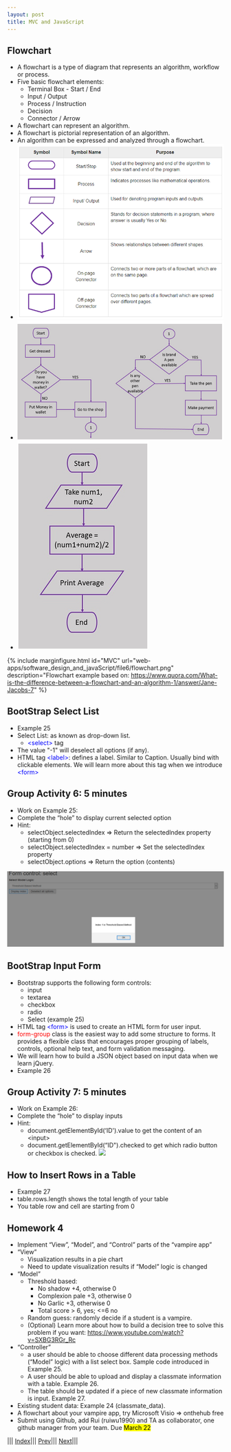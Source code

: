 ```yaml
---
layout: post
title: MVC and JavaScript
---
```


## Flowchart

* A flowchart is a type of diagram that represents an algorithm, workflow or process.
* Five basic flowchart elements:
  * Terminal Box - Start / End
  * Input / Output
  * Process / Instruction
  * Decision
  * Connector / Arrow
* A flowchart can represent an algorithm.
* A flowchart is pictorial representation of an algorithm.
* An algorithm can be expressed and analyzed through a flowchart.
* ![](1.png)
* ![](2.png)
* ![](3.png)

{% include marginfigure.html id="MVC" url="web-apps/software_design_and_javaScript/file6/flowchart.png" description="Flowchart example based on: https://www.quora.com/What-is-the-difference-between-a-flowchart-and-an-algorithm-1/answer/Jane-Jacobs-7" %}



## BootStrap Select List
* Example 25
* Select List: as known as drop-down list.
  * <font color=blue>&lt;select&gt;</font> tag
* The value "-1" will deselect all options (if any).
* HTML tag <font color=blue>&lt;label&gt;</font>: defines a label. Similar to Caption. Usually bind with clickable elements. We will learn more about this tag when we introduce <font color=blue>&lt;form&gt;</font>

## Group Activity 6: 5 minutes
* Work on Example 25:
* Complete the “hole” to display current selected option
* Hint:
  * selectObject.selectedIndex => Return the selectedIndex property (starting from 0)
  * selectObject.selectedIndex = number => Set the selectedIndex property
  * selectObject.options => Return the option (contents)

![](ga.png)

## BootStrap Input Form
* Bootstrap supports the following form controls:
  * input
  * textarea
  * checkbox
  * radio
  * Select (example 25)
* HTML tag <font color=blue>&lt;form&gt;</font>  is used to create an HTML form for user input.
* <font color=red>form-group</font> class is the easiest way to add some structure to forms. It provides a flexible class that encourages proper grouping of labels, controls, optional help text, and form validation messaging.
* We will learn how to build a JSON object based on input data when we learn jQuery.
* Example 26

## Group Activity 7: 5 minutes
* Work on Example 26:
* Complete the “hole” to display inputs
* Hint:
  * document.getElementById(‘ID').value to get the content of an &lt;input&gt;
  * document.getElementById(“ID").checked to get which radio button or checkbox is checked.
![](ga1.png)

## How to Insert Rows in a Table
* Example 27
* table.rows.length shows the total length of your table
* You table row and cell are starting from 0

## Homework 4
* Implement “View”, “Model”, and “Control” parts of the “vampire app”
* “View”
  * Visualization results in a pie chart
  * Need to update visualization results if “Model” logic is changed
* “Model” 
  * Threshold based:
    * No shadow +4, otherwise 0
    * Complexion pale +3, otherwise 0
    * No Garlic +3, otherwise 0
    * Total score > 6, yes; <=6 no
  * Random guess: randomly decide if a student is a vampire.
  * (Optional) Learn more about how to build a decision tree to solve this problem if you want: <https://www.youtube.com/watch?v=SXBG3RGr_Rc>
* “Controller”
  * a user should be able to choose different data processing methods (“Model” logic) with a list select box. Sample code introduced in Example 25.
  * A user should be able to upload and display a classmate information with a table. Example 26. 
  * The table should be updated if a piece of new classmate information is input. Example 27.
* Existing student data: Example 24 (classmate_data).
* A flowchart about your vampire app, try Microsoft Visio => onthehub free
* Submit using Github, add Rui (ruiwu1990) and TA as collaborator, one github manager from your team. Due <mark>March 22</mark>


||| [Index](../../)||| [Prev](../file5/)||| [Next](../file7/)|||





















